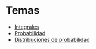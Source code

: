 # Temas

* [Integrales](integrales.md)
* [Probabilidad](probabilidad.md)
* [Distribuciones de probabilidad](distribuciones.md)



